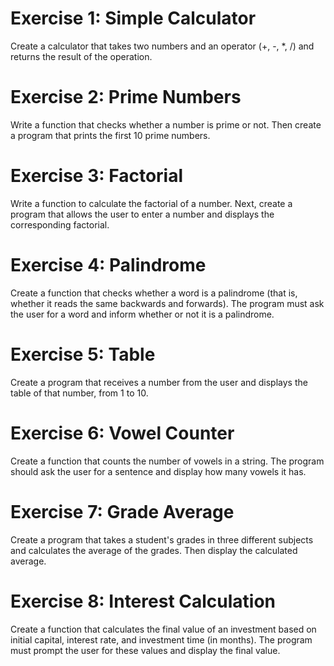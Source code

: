 # Exercise 1: Simple Calculator
Create a calculator that takes two numbers and an operator (+, -, *, /) and returns the result
of the operation.
# Exercise 2: Prime Numbers
Write a function that checks whether a number is prime or not. Then create a program that
prints the first 10 prime numbers.

# Exercise 3: Factorial
Write a function to calculate the factorial of a number. Next, create a program that allows the
user to enter a number and displays the corresponding factorial.
# Exercise 4: Palindrome
Create a function that checks whether a word is a palindrome (that is, whether it reads the
same backwards and forwards). The program must ask the user for a word and inform
whether or not it is a palindrome.
# Exercise 5: Table
Create a program that receives a number from the user and displays the table of that
number, from 1 to 10.
# Exercise 6: Vowel Counter
Create a function that counts the number of vowels in a string. The program should ask the
user for a sentence and display how many vowels it has.
# Exercise 7: Grade Average
Create a program that takes a student's grades in three different subjects and calculates the
average of the grades. Then display the calculated average.
# Exercise 8: Interest Calculation
Create a function that calculates the final value of an investment based on initial capital,
interest rate, and investment time (in months). The program must prompt the user for these
values and display the final value.
